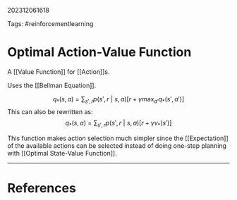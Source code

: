 202312061618

Tags: #reinforcementlearning 

# Optimal Action-Value Function
A [[Value Function]] for [[Action]]s.

Uses the [[Bellman Equation]].

$$
q_*(s, a)\ =\ \sum_{s', r} p(s', r\ |\ s, a)[r + \gamma \max_{a'}q_*(s', a')]
$$
This can also be rewritten as:
$$
q_*(s, a)\ =\ \sum_{s', r} p(s', r\ |\ s, a)[r + \gamma v_*(s')]
$$

This function makes action selection much simpler since the [[Expectation]] of the available actions can be selected instead of doing one-step planning with [[Optimal State-Value Function]].

---
# References

